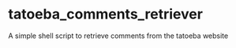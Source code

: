 tatoeba_comments_retriever
==========================

A simple shell script to retrieve comments from the tatoeba website